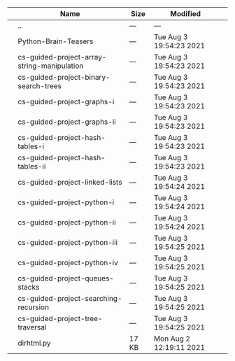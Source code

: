 <table><thead><tr class="header"><th></th><th>Name</th><th>Size</th><th>Modified</th><th></th></tr></thead><tbody><tr class="odd"><td></td><td><span class="goup">..</span></td><td>—</td><td>—</td><td></td></tr><tr class="even"><td></td><td><span class="name">Python-Brain-Teasers</span></td><td>—</td><td>Tue Aug 3 19:54:23 2021</td><td></td></tr><tr class="odd"><td></td><td><span class="name">cs-guided-project-array-string-manipulation</span></td><td>—</td><td>Tue Aug 3 19:54:23 2021</td><td></td></tr><tr class="even"><td></td><td><span class="name">cs-guided-project-binary-search-trees</span></td><td>—</td><td>Tue Aug 3 19:54:23 2021</td><td></td></tr><tr class="odd"><td></td><td><span class="name">cs-guided-project-graphs-i</span></td><td>—</td><td>Tue Aug 3 19:54:23 2021</td><td></td></tr><tr class="even"><td></td><td><span class="name">cs-guided-project-graphs-ii</span></td><td>—</td><td>Tue Aug 3 19:54:23 2021</td><td></td></tr><tr class="odd"><td></td><td><span class="name">cs-guided-project-hash-tables-i</span></td><td>—</td><td>Tue Aug 3 19:54:23 2021</td><td></td></tr><tr class="even"><td></td><td><span class="name">cs-guided-project-hash-tables-ii</span></td><td>—</td><td>Tue Aug 3 19:54:23 2021</td><td></td></tr><tr class="odd"><td></td><td><span class="name">cs-guided-project-linked-lists</span></td><td>—</td><td>Tue Aug 3 19:54:24 2021</td><td></td></tr><tr class="even"><td></td><td><span class="name">cs-guided-project-python-i</span></td><td>—</td><td>Tue Aug 3 19:54:24 2021</td><td></td></tr><tr class="odd"><td></td><td><span class="name">cs-guided-project-python-ii</span></td><td>—</td><td>Tue Aug 3 19:54:24 2021</td><td></td></tr><tr class="even"><td></td><td><span class="name">cs-guided-project-python-iii</span></td><td>—</td><td>Tue Aug 3 19:54:25 2021</td><td></td></tr><tr class="odd"><td></td><td><span class="name">cs-guided-project-python-iv</span></td><td>—</td><td>Tue Aug 3 19:54:25 2021</td><td></td></tr><tr class="even"><td></td><td><span class="name">cs-guided-project-queues-stacks</span></td><td>—</td><td>Tue Aug 3 19:54:25 2021</td><td></td></tr><tr class="odd"><td></td><td><span class="name">cs-guided-project-searching-recursion</span></td><td>—</td><td>Tue Aug 3 19:54:25 2021</td><td></td></tr><tr class="even"><td></td><td><span class="name">cs-guided-project-tree-traversal</span></td><td>—</td><td>Tue Aug 3 19:54:25 2021</td><td></td></tr><tr class="odd"><td></td><td><span class="name">dirhtml.py</span></td><td>17 KB</td><td>Mon Aug 2 12:19:11 2021</td><td></td></tr></tbody></table>
